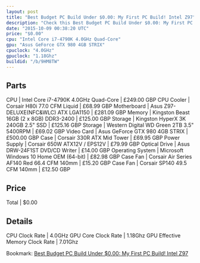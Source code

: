 ```yaml
---
layout: post
title: "Best Budget PC Build Under $0.00: My First PC Build! Intel Z97"
description: "Check this Best Budget PC Build Under $0.00: My First PC Build! Intel Z97. CPU: Intel Core i7-4790K 4.0GHz Quad-Core, CPU Cooler: Corsair H80i 77.0 CFM Liquid, Motherboard"
date: "2015-10-09 00:38:20 UTC"
price: "$0.00"
cpu: "Intel Core i7-4790K 4.0GHz Quad-Core"
gpu: "Asus GeForce GTX 980 4GB STRIX"
cpuclock: "4.0GHz"
gpuclock: "1.18Ghz"
buildid: "/b/9HM8TW"
---
```


## Parts

CPU | Intel Core i7-4790K 4.0GHz Quad-Core | £249.00 GBP
CPU Cooler | Corsair H80i 77.0 CFM Liquid | £68.99 GBP
Motherboard | Asus Z97-DELUXE(NFC&WLC) ATX LGA1150 | £281.09 GBP
Memory | Kingston Beast 16GB (2 x 8GB) DDR3-2400 | £125.00 GBP
Storage | Kingston HyperX 3K 240GB 2.5" SSD | £125.16 GBP
Storage | Western Digital WD Green 2TB 3.5" 5400RPM | £69.02 GBP
Video Card | Asus GeForce GTX 980 4GB STRIX | £500.00 GBP
Case | Corsair 330R ATX Mid Tower | £69.95 GBP
Power Supply | Corsair 650W ATX12V / EPS12V | £79.99 GBP
Optical Drive | Asus DRW-24F1ST DVD/CD Writer | £14.00 GBP
Operating System | Microsoft Windows 10 Home OEM (64-bit) | £82.98 GBP
Case Fan | Corsair Air Series AF140 Red 66.4 CFM 140mm | £15.20 GBP
Case Fan | Corsair SP140 49.5 CFM 140mm | £12.50 GBP

## Price

Total | $0.00

## Details

CPU Clock Rate | 4.0GHz
GPU Core Clock Rate | 1.18Ghz
GPU Effective Memory Clock Rate | 7.01Ghz

Bookmark: [Best Budget PC Build Under $0.00: My First PC Build! Intel Z97](http://pcbuilders.github.io/2015/10/09/best-budget-pc-build-under-0-dollars-dot-00-my-first-pc-build-intel-z97/)